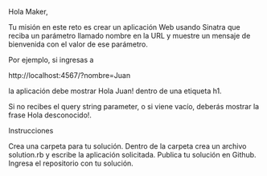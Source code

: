 Hola Maker,

Tu misión en este reto es crear un aplicación Web usando Sinatra que reciba un parámetro llamado nombre en la URL y muestre un mensaje de bienvenida con el valor de ese parámetro.

Por ejemplo, si ingresas a

http://localhost:4567/?nombre=Juan

la aplicación debe mostrar Hola Juan! dentro de una etiqueta h1.

Si no recibes el query string parameter, o si viene vacío, deberás mostrar la frase Hola desconocido!.

Instrucciones

Crea una carpeta para tu solución.
Dentro de la carpeta crea un archivo solution.rb y escribe la aplicación solicitada.
Publica tu solución en Github.
Ingresa el repositorio con tu solución.